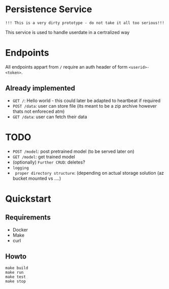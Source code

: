 # Persistence Service
``!!! This is a very dirty prototype - do not take it all too serious!!!``

This service is used to handle userdate in a certralized way



# Endpoints
All endpoints appart from ``/`` require an auth header of form ``<userid>-<token>``.
## Already implemented
- ``GET /``: Hello world - this could later be adapted to heartbeat if required
- ``POST /data``: user can store file (its meant to be a zip archive however thats not enforeced atm)
- ``GET /data``: user can fetch their data

# TODO

- ``POST /model``: post pretrained model (to be served later on)
- ``GET /model``: get trained model
- (optionally) ``Further CRUD``: deletes?
- ``logging``
- `` proper directory structure``: (depending on actual storage solution (az bucket mounted vs ....)

# Quickstart
## Requirements
- Docker
- Make
- curl

## Howto
```
make build
make run
make test
make stop
```
